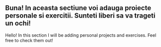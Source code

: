 Buna! In aceasta sectiune voi adauga proiecte personale si exercitii. Sunteti liberi sa va trageti un ochi!
----------------------------------------------------------------------------------------------------------------
Hello! In this section I will be adding personal projects and exercises. Feel free to check them out!